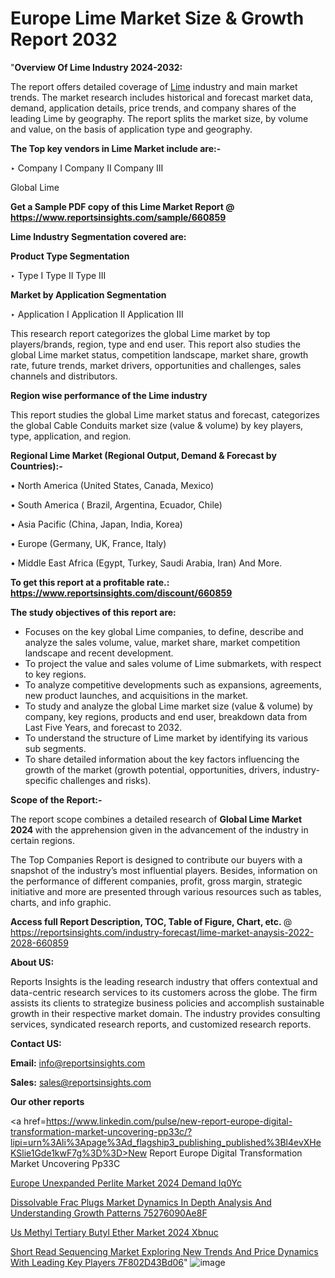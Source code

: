 # Europe Lime Market Size & Growth Report 2032

"<strong>Overview Of Lime Industry 2024-2032:</strong>

The report offers detailed coverage of <a href=https://www.reportsinsights.com/sample/660859>Lime</a> industry and main market trends. The market research includes historical and forecast market data, demand, application details, price trends, and company shares of the leading Lime by geography. The report splits the market size, by volume and value, on the basis of application type and geography.

<strong>The Top key vendors in Lime Market include are:- </strong>

‣ Company I
Company II
Company III

Global Lime

<strong>Get a Sample PDF copy of this Lime Market Report </strong><strong>@ <a href=https://www.reportsinsights.com/sample/660859 style=color:#0000ff;>https://www.reportsinsights.com/sample/660859</a> </strong>

<strong>Lime Industry Segmentation covered are:</strong>

<strong>Product Type Segmentation</strong>

‣ Type I
Type II
Type III

<strong>Market by Application Segmentation</strong>

‣ Application I
Application II 
Application III

This research report categorizes the global Lime market by top players/brands, region, type and end user. This report also studies the global Lime market status, competition landscape, market share, growth rate, future trends, market drivers, opportunities and challenges, sales channels and distributors.

<strong>Region wise performance of the Lime industry</strong><strong> </strong>

This report studies the global Lime market status and forecast, categorizes the global Cable Conduits market size (value &amp; volume) by key players, type, application, and region. 

<strong>Regional Lime Market (Regional Output, Demand &amp; Forecast by Countries):-</strong>

• North America (United States, Canada, Mexico)

• South America ( Brazil, Argentina, Ecuador, Chile)

• Asia Pacific (China, Japan, India, Korea)

• Europe (Germany, UK, France, Italy)

• Middle East Africa (Egypt, Turkey, Saudi Arabia, Iran) And More.

<strong>To get this report at a profitable rate.: <a href=https://www.reportsinsights.com/discount/660859 style=color:#0000ff;>https://www.reportsinsights.com/discount/660859</a></strong>

<strong>The study objectives of this report are:</strong>
<ul>
  <li>Focuses on the key global Lime companies, to define, describe and analyze the sales volume, value, market share, market competition landscape and recent development.</li>
  <li>To project the value and sales volume of Lime submarkets, with respect to key regions.</li>
  <li>To analyze competitive developments such as expansions, agreements, new product launches, and acquisitions in the market.</li>
  <li>To study and analyze the global Lime market size (value &amp; volume) by company, key regions, products and end user, breakdown data from Last Five Years, and forecast to 2032.</li>
  <li>To understand the structure of Lime market by identifying its various sub segments.</li>
  <li>To share detailed information about the key factors influencing the growth of the market (growth potential, opportunities, drivers, industry-specific challenges and risks).</li>
</ul>
<strong>Scope of the Report:-</strong><strong> </strong>

The report scope combines a detailed research of <strong>Global Lime Market 2024 </strong>with the apprehension given in the advancement of the industry in certain regions.

The Top Companies Report is designed to contribute our buyers with a snapshot of the industry’s most influential players. Besides, information on the performance of different companies, profit, gross margin, strategic initiative and more are presented through various resources such as tables, charts, and info graphic.

<strong>Access full Report Description, TOC, Table of Figure, Chart, etc. </strong>@   <a href=https://reportsinsights.com/industry-forecast/lime-market-anaysis-2022-2028-660859 style=color:#0000ff;>https://reportsinsights.com/industry-forecast/lime-market-anaysis-2022-2028-660859</a>

<strong>About US:</strong>

Reports Insights is the leading research industry that offers contextual and data-centric research services to its customers across the globe. The firm assists its clients to strategize business policies and accomplish sustainable growth in their respective market domain. The industry provides consulting services, syndicated research reports, and customized research reports.

<strong>Contact US:</strong>

<p class=""""><b>Email:</b> <a href=mailto:info@reportsinsights.com>info@reportsinsights.com</a></p>
<p class=""""><b>Sales:</b> <a href=mailto:sales@reportsinsights.com>sales@reportsinsights.com</a></p>

<strong>Our other reports</strong>

<a href=https://www.linkedin.com/pulse/new-report-europe-digital-transformation-market-uncovering-pp33c/?lipi=urn%3Ali%3Apage%3Ad_flagship3_publishing_published%3Bl4evXHeKSlie1Gde1kwF7g%3D%3D>New Report Europe Digital Transformation Market Uncovering Pp33C</a>

<a href=https://www.linkedin.com/pulse/europe-unexpanded-perlite-market-2024-demand-iq0yc/>Europe Unexpanded Perlite Market 2024 Demand Iq0Yc</a>

<a href=https://medium.com/@g65914336/dissolvable-frac-plugs-market-dynamics-in-depth-analysis-and-understanding-growth-patterns-75276090ae8f>Dissolvable Frac Plugs Market Dynamics In Depth Analysis And Understanding Growth Patterns 75276090Ae8F</a>

<a href=https://www.linkedin.com/pulse/us-methyl-tertiary-butyl-ether-market-2024-xbnuc/>Us Methyl Tertiary Butyl Ether Market 2024 Xbnuc</a>

<a href=https://medium.com/@gd336335/short-read-sequencing-market-exploring-new-trends-and-price-dynamics-with-leading-key-players-7f802d43bd06>Short Read Sequencing Market Exploring New Trends And Price Dynamics With Leading Key Players 7F802D43Bd06</a>"
![image](https://github.com/Reportsinsights123/RIgrowth/assets/158415881/f5a93b8b-75d3-4825-9a32-03b38b616708)

